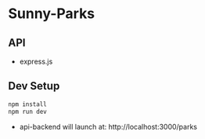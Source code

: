# Sunny-Parks

## API
- express.js

## Dev Setup
```bash
npm install
npm run dev
```

- api-backend will launch at: http://localhost:3000/parks

